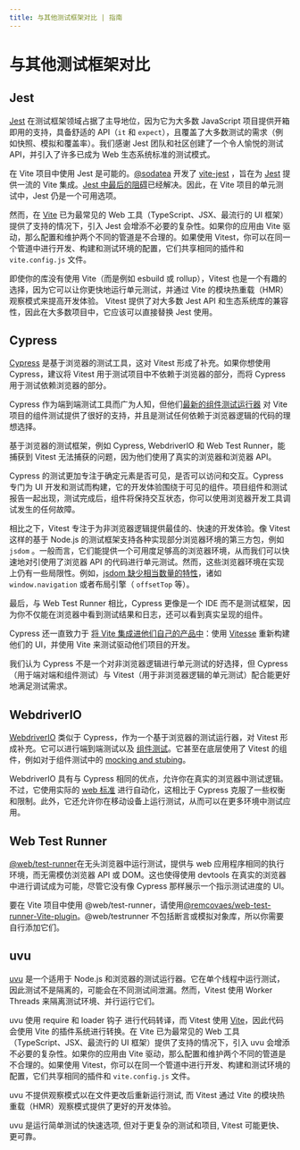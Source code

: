 ```yaml
---
title: 与其他测试框架对比 | 指南
---
```


# 与其他测试框架对比

## Jest

[Jest](https://jestjs.io/) 在测试框架领域占据了主导地位，因为它为大多数 JavaScript 项目提供开箱即用的支持，具备舒适的 API（`it` 和 `expect`），且覆盖了大多数测试的需求（例如快照、模拟和覆盖率）。我们感谢 Jest 团队和社区创建了一个令人愉悦的测试 API，并引入了许多已成为 Web 生态系统标准的测试模式。

在 Vite 项目中使用 Jest 是可能的。[@sodatea](https://twitter.com/haoqunjiang) 开发了 [vite-jest](https://github.com/sodatea/vite-jest#readme) ，旨在为 [Jest](https://jestjs.io/) 提供一流的 Vite 集成。[Jest 中最后的阻碍](https://github.com/sodatea/vite-jest/blob/main/packages/vite-jest/README.md#vite-jest)已经解决。因此，在 Vite 项目的单元测试中，Jest 仍是一个可用选项。

然而，在 [Vite](https://vitejs.dev) 已为最常见的 Web 工具（TypeScript、JSX、最流行的 UI 框架）提供了支持的情况下，引入 Jest 会增添不必要的复杂性。如果你的应用由 Vite 驱动，那么配置和维护两个不同的管道是不合理的。如果使用 Vitest，你可以在同一个管道中进行开发、构建和测试环境的配置，它们共享相同的插件和 `vite.config.js` 文件。

即使你的库没有使用 Vite（而是例如 esbuild 或 rollup），Vitest 也是一个有趣的选择，因为它可以让你更快地运行单元测试，并通过 Vite 的模块热重载（HMR）观察模式来提高开发体验。 Vitest 提供了对大多数 Jest API 和生态系统库的兼容性，因此在大多数项目中，它应该可以直接替换 Jest 使用。

## Cypress

[Cypress](https://www.cypress.io/) 是基于浏览器的测试工具，这对 Vitest 形成了补充。如果你想使用 Cypress，建议将 Vitest 用于测试项目中不依赖于浏览器的部分，而将 Cypress 用于测试依赖浏览器的部分。

Cypress 作为端到端测试工具而广为人知，但他们[最新的组件测试运行器](https://on.cypress.io/component) 对 Vite 项目的组件测试提供了很好的支持，并且是测试任何依赖于浏览器逻辑的代码的理想选择。

基于浏览器的测试框架，例如 Cypress, WebdriverIO 和 Web Test Runner，能捕获到 Vitest 无法捕获的问题，因为他们使用了真实的浏览器和浏览器 API。

Cypress 的测试更加专注于确定元素是否可见，是否可以访问和交互。Cypress 专门为 UI 开发和测试而构建，它的开发体验围绕于可见的组件。项目组件和测试报告一起出现，测试完成后，组件将保持交互状态，你可以使用浏览器开发工具调试发生的任何故障。

相比之下，Vitest 专注于为非浏览器逻辑提供最佳的、快速的开发体验。像 Vitest 这样的基于 Node.js 的测试框架支持各种实现部分浏览器环境的第三方包，例如 `jsdom` 。一般而言，它们能提供一个可用度足够高的浏览器环境，从而我们可以快速地对引使用了浏览器 API 的代码进行单元测试。然而，这些浏览器环境在实现上仍有一些局限性。例如，[jsdom 缺少相当数量的特性](https://github.com/jsdom/jsdom/issues?q=is%3Aissue+is%3Aopen+sort%3Acomments-desc)，诸如 `window.navigation` 或者布局引擎（ `offsetTop` 等）。

最后，与 Web Test Runner 相比，Cypress 更像是一个 IDE 而不是测试框架，因为你不仅能在浏览器中看到测试结果和日志，还可以看到真实呈现的组件。

Cypress 还一直致力于 [将 Vite 集成进他们自己的产品中](https://www.youtube.com/watch?v=7S5cbY8iYLk)：使用 [Vitesse](https://github.com/antfu/vitesse) 重新构建他们的 UI，并使用 Vite 来测试驱动他们项目的开发。

我们认为 Cypress 不是一个对非浏览器逻辑进行单元测试的好选择，但 Cypress（用于端对端和组件测试）与 Vitest（用于非浏览器逻辑的单元测试）配合能更好地满足测试需求。

## WebdriverIO

[WebdriverIO](https://webdriver.io/) 类似于 Cypress，作为一个基于浏览器的测试运行器，对 Vitest 形成补充。它可以进行端到端测试以及 [组件测试](https://webdriver.io/docs/component-testing)。它甚至在底层使用了 Vitest 的组件，例如对于组件测试中的 [mocking and stubing](https://webdriver.io/docs/mocksandspies/)。

WebdriverIO 具有与 Cypress 相同的优点，允许你在真实的浏览器中测试逻辑。不过，它使用实际的 [web 标准](https://w3c.github.io/webdriver/) 进行自动化，这相比于 Cypress 克服了一些权衡和限制。此外，它还允许你在移动设备上运行测试，从而可以在更多环境中测试应用。

## Web Test Runner

[@web/test-runner](https://modern-web.dev/docs/test-runner/overview/)在无头浏览器中运行测试，提供与 web 应用程序相同的执行环境，而无需模仿浏览器 API 或 DOM。这也使得使用 devtools 在真实的浏览器中进行调试成为可能，尽管它没有像 Cypress 那样展示一个指示测试进度的 UI。

要在 Vite 项目中使用 @web/test-runner，请使用[@remcovaes/web-test-runner-Vite-plugin](https://github.com/remcovaes/web-test-runner-vite-plugin)。@web/testrunner 不包括断言或模拟对象库，所以你需要自行添加它们。

## uvu

[uvu](https://github.com/lukeed/uvu) 是一个适用于 Node.js 和浏览器的测试运行器。它在单个线程中运行测试，因此测试不是隔离的，可能会在不同测试间泄漏。然而，Vitest 使用 Worker Threads 来隔离测试环境、并行运行它们。

uvu 使用 require 和 loader 钩子 进行代码转译，而 Vitest 使用 [Vite](https://vitejs.dev)，因此代码会使用 Vite 的插件系统进行转换。在 Vite 已为最常见的 Web 工具（TypeScript、JSX、最流行的 UI 框架）提供了支持的情况下，引入 uvu 会增添不必要的复杂性。如果你的应用由 Vite 驱动，那么配置和维护两个不同的管道是不合理的。如果使用 Vitest，你可以在同一个管道中进行开发、构建和测试环境的配置，它们共享相同的插件和 `vite.config.js` 文件。

uvu 不提供观察模式以在文件更改后重新运行测试, 而 Vitest 通过 Vite 的模块热重载（HMR）观察模式提供了更好的开发体验。

uvu 是运行简单测试的快速选项, 但对于更复杂的测试和项目, Vitest 可能更快、更可靠。
